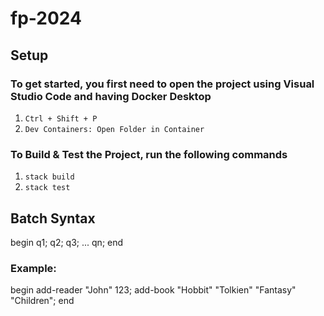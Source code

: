 # fp-2024

## Setup

### To get started, you first need to open the project using Visual Studio Code and having Docker Desktop
1. `Ctrl + Shift + P`
2. `Dev Containers: Open Folder in Container`

### To Build & Test the Project, run the following commands
1. `stack build`
2. `stack test`

## Batch Syntax
begin
q1;
q2;
q3;
...
qn;
end

### Example:
begin
add-reader "John" 123;
add-book "Hobbit" "Tolkien" "Fantasy" "Children";
end

